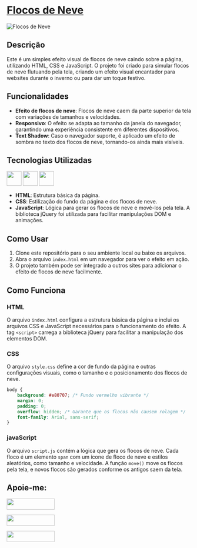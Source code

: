 # [Flocos de Neve](https://ninja1375.github.io/Flocos-de-Neve/)

![Flocos de Neve ](https://github.com/user-attachments/assets/2f107142-fbef-47a5-93dc-14dd3d7667ac)


## Descrição

Este é um simples efeito visual de flocos de neve caindo sobre a página, utilizando HTML, CSS e JavaScript. O projeto foi criado para simular flocos de neve flutuando pela tela, criando um efeito visual encantador para websites durante o inverno ou para dar um toque festivo.

## Funcionalidades

- **Efeito de flocos de neve**: Flocos de neve caem da parte superior da tela com variações de tamanhos e velocidades.
- **Responsivo**: O efeito se adapta ao tamanho da janela do navegador, garantindo uma experiência consistente em diferentes dispositivos.
- **Text Shadow**: Caso o navegador suporte, é aplicado um efeito de sombra no texto dos flocos de neve, tornando-os ainda mais visíveis.

## Tecnologias Utilizadas

<a href="https://programartudo.blogspot.com/2024/11/html-tudo-o-que-precisa-para-comecar.html" target="_blank"><img loading="lazy" src="https://cdn.jsdelivr.net/gh/devicons/devicon/icons/html5/html5-original.svg" width="40" height="40"/></a> <a href="https://programartudo.blogspot.com/2024/11/css-como-dar-estilo-ao-teu-website.html" target="_blank"><img loading="lazy" src="https://cdn.jsdelivr.net/gh/devicons/devicon/icons/css3/css3-original.svg" width="40" height="40"/></a> <a href="https://programartudo.blogspot.com/2024/11/javascript-linguagem-dinamica-da-web.html" target="_blank"><img loading="lazy" src="https://cdn.jsdelivr.net/gh/devicons/devicon/icons/javascript/javascript-original.svg" width="40" height="40"/></a>

- **HTML**: Estrutura básica da página.
- **CSS**: Estilização do fundo da página e dos flocos de neve.
- **JavaScript**: Lógica para gerar os flocos de neve e movê-los pela tela. A biblioteca jQuery foi utilizada para facilitar manipulações DOM e animações.

## Como Usar

1. Clone este repositório para o seu ambiente local ou baixe os arquivos.
2. Abra o arquivo `index.html` em um navegador para ver o efeito em ação.
3. O projeto também pode ser integrado a outros sites para adicionar o efeito de flocos de neve facilmente.

## Como Funciona

### HTML

O arquivo `index.html` configura a estrutura básica da página e inclui os arquivos CSS e JavaScript necessários para o funcionamento do efeito. A tag `<script>` carrega a biblioteca jQuery para facilitar a manipulação dos elementos DOM.

### CSS

O arquivo `style.css` define a cor de fundo da página e outras configurações visuais, como o tamanho e o posicionamento dos flocos de neve.

```css
body {
    background: #e80707; /* Fundo vermelho vibrante */
    margin: 0;
    padding: 0;
    overflow: hidden; /* Garante que os flocos não causem rolagem */
    font-family: Arial, sans-serif;
}
```

### javaScript

O arquivo ```script.js``` contém a lógica que gera os flocos de neve. Cada floco é um elemento ```span``` com um ícone de floco de neve e estilos aleatórios, como tamanho e velocidade. A função ```move()``` move os flocos pela tela, e novos flocos são gerados conforme os antigos saem da tela.

## Apoie-me:

<a href="https://buymeacoffee.com/antonio13" target="_blank"><img loading="lazy" src="https://img.buymeacoffee.com/button-api/?text=Buy%20me%20a%20coffee&emoji=&slug=seu_nome_de_usuario&button_colour=FFDD00&font_colour=000000&font_family=Cookie&outline_colour=000000&coffee_colour=ffffff" width="130" height="30"></a>

<a href="https://www.paypal.com/donate/?hosted_button_id=DN574F28FYUNG" target="_blank"><img loading="lazy" src="https://upload.wikimedia.org/wikipedia/commons/b/b5/PayPal.svg" width="130" height="30"></a>

<a href="https://github.com/sponsors/Ninja1375" target="_blank"><img loading="lazy" src="https://img.shields.io/badge/-Sponsor-ea4aaa?style=for-the-badge&logo=github&logoColor=white" width="130" height="30"></a>
